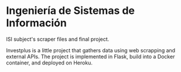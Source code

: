# Ingeniería de Sistemas de Información
ISI subject's scraper files and final project.

Investplus is a little project that gathers data using web scrapping and external APIs. The project is implemented in Flask, build into a Docker container, and deployed on Heroku.
